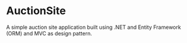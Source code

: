 # AuctionSite
A simple auction site application built using .NET and Entity Framework (ORM) and MVC as design pattern.
